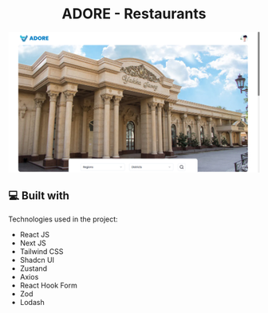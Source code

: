 <h1 align="center" id="title">ADORE - Restaurants</h1>

![Background](/public/home-page.png)

<h2>💻 Built with</h2>

Technologies used in the project:

- React JS
- Next JS
- Tailwind CSS
- Shadcn UI
- Zustand
- Axios
- React Hook Form
- Zod
- Lodash

